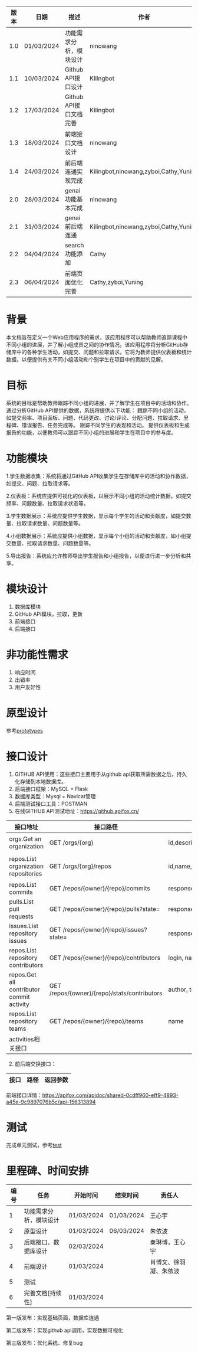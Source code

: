    | 版本 | 日期       | 描述                   | 作者 |
   | ---- | ---------- | ---------------------- | ---- |
   | 1.0  | 01/03/2024 | 功能需求分析，模块设计 | ninowang |
   | 1.1  | 10/03/2024 | Github API接口设计 | Kilingbot |
   | 1.2  | 17/03/2024 | Github API接口文档完善 | Kilingbot |
   | 1.3  | 18/03/2024 | 前端接口文档设计 | ninowang |
   | 1.4  | 24/03/2024 | 前后端连通实现完成 |Kilingbot,ninowang,zyboi,Cathy,Yuning|
   | 2.0  | 28/03/2024 | genai功能基本完成 |ninowang |
   | 2.1  | 31/03/2024 | genai前后端连通 |Kilingbot,ninowang,zyboi,Cathy,Yuning|
   | 2.2  | 04/04/2024 | search功能添加 |Cathy|
   | 2.3  | 06/04/2024 | 前端页面优化完善 |Cathy,zyboi,Yuning|

# 背景
本文档旨在定义一个Web应用程序的需求，该应用程序可以帮助教师追踪课程中不同小组的进展，并了解小组成员之间的协作情况。该应用程序将分析GitHub存储库中的各种学生活动，如提交、问题和拉取请求。它将为教师提供仪表板和统计数据，以便提供有关不同小组活动和个别学生在项目中的贡献的见解。 

# 目标 
系统的目标是帮助教师跟踪不同小组的进展，并了解学生在项目中的活动和协作。通过分析GitHub API提供的数据，系统将提供以下功能：
跟踪不同小组的活动，如提交频率、项目面板、问题、代码更改、讨论/评论、分配问题、拉取请求、里程碑、错误报告、任务完成等。 
跟踪不同学生的表现和活动。
提供仪表板和生成报告的功能，以便教师可以跟踪不同小组的进展和学生在项目中的参与度。

# 功能模块
1.学生数据收集：系统将通过GitHub API收集学生在存储库中的活动和协作数据，如提交、问题、拉取请求等。 

2.仪表板：系统应提供可视化的仪表板，以展示不同小组的活动统计数据，如提交频率、问题数量、拉取请求状态等。 

3.学生数据展示：系统应提供学生数据，显示每个学生的活动和贡献度，如提交数量、拉取请求数量、问题数量等。 

4.小组数据展示：系统应提供小组数据，显示每个小组的活动和贡献度，如小组提交数量、拉取请求数量、问题数量等。 

5.导出报告：系统应允许教师导出学生报告和小组报告，以便进行进一步分析和共享。

# 模块设计
1. 数据库模块
2. GitHub APi模块，拉取，更新
3. 前端接口
4. 后端接口

# 非功能性需求
1. 响应时间
2. 出错率
3. 用户友好性

# 原型设计
参考[prototypes](https://github.com/COMP5241-2324-Project/project-group10/tree/genai_test/prototypes)

# 接口设计
1. GITHUB API使用：这些接口主要用于从github api获取所需数据之后，持久化存储到本地数据库。
2. 后端接口框架：MySQL + Flask
3. 数据库类型：Mysql + Navicat管理
4. 后端测试接口工具：POSTMAN 
5. 在线GITHUB API测试地址：https://github.apifox.cn/

| 接口地址 | 接口路径  | 所需返回参数 | 功能描述 |
|-------|-------|---------|---------|
| orgs.Get an organization   | GET /orgs/{org} | id,description,followers,public_repos,total_private_repos | 获得某个组织的Id,描述,followers,公开的repos和私有的repos的个数|
| repos.List organization repositories   | GET /orgs/{org}/repos | id,name,created_at,forks_count,stargazers_count,watchers_count,language| 获得某个组织下所有组织库的name,id,forks_count,stargazers_count,watchers_count,language等（在Org层展示repos列表，实现跳转repos层|
| repos.List commits | GET /repos/{owner}/{repo}/commits  | response.length  |获得某个存储库的commits相关情况|
| pulls.List pull requests | GET /repos/{owner}/{repo}/pulls?state=  | response.length  |获得某个存储库的pulls相关情况，通过state筛选状态|
| issues.List repository issues | GET /repos/{owner}/{repo}/issues?state=  | response.length  | 获得某个存储库的issues相关情况，通过state筛选状态|
| repos.List repository contributors | GET /repos/{owner}/{repo}/contributors  | login, name, email, contributions  |获得某个存储库的所有的contributors ,contributions相关情况用于rank和拉取某个存储库下所有的贡献者列表（实现页面跳转）|
| repos.Get all contributor commit activity | GET /repos/{owner}/{repo}/stats/contributors  | author, total|获得某个存储库下的用户的贡献数量|
| repos.List repository teams | GET /repos/{owner}/{repo}/teams  | name |获得某个存储库下的team -> user所属的team |
| activities相关接口 |  |  | 获取某个用户最近一周/一个月/一年的所有的代码活动（pull,commit,create...) |


2. 前后端交换接口：


| 接口 | 路径  | 返回参数 |
|---------|---------|---------|

前端接口详情：https://apifox.com/apidoc/shared-0cdff960-eff9-4893-a45e-9c9897076b5c/api-156313894

# 测试
完成单元测试，参考[test](https://github.com/COMP5241-2324-Project/project-group10/tree/genai_test/test)

# 里程碑、时间安排
| 编号 | 任务                   | 开始时间   | 结束时间   | 责任人 |
   | ---- | ---------------------- | ---------- | ---------- | ------ |
   | 1    | 功能需求分析，模块设计 | 01/03/2024 | 01/03/2024 | 王心宇 |
   | 2    | 原型设计               | 01/03/2024 | 06/03/2024 | 朱依波 |
   | 3    | 后端接口、数据库设计       | 02/03/2024 |            |    秦琳博，王心宇  |
   | 4    | 前端设计               | 01/03/2024 |            |    肖博文、徐羽凝、朱依波    |
   | 5    | 测试                   |            |            |        |
   | 6    | 完善文档[持续性]       | 01/03/2024 |            |        |

第一版发布：实现基础页面，数据库连通

第二版发布：实现github api调用，实现数据可视化

第三版发布：优化系统、修复bug
